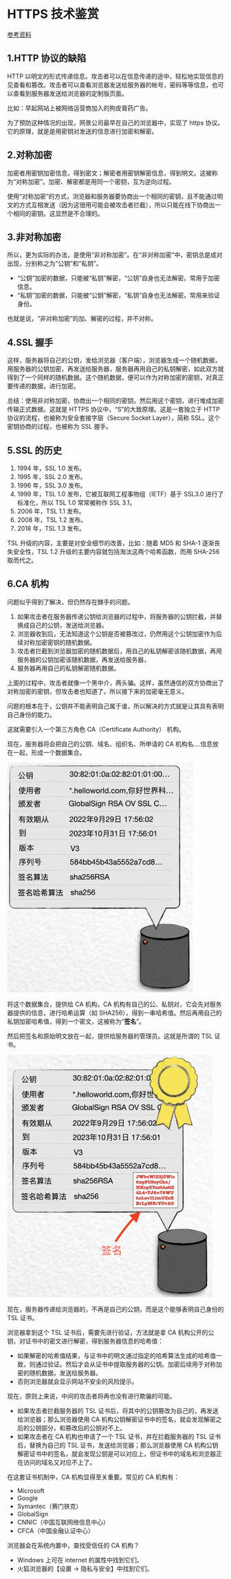# HTTPS 技术鉴赏

[参考资料](https://www.bilibili.com/video/BV1uY4y1D7Ng)

## 1.HTTP 协议的缺陷

HTTP 以明文的形式传递信息。攻击者可以在信息传递的途中，轻松地实现信息的见查看和篡改。攻击者可以查看浏览器发送给服务器的帐号，密码等等信息，也可以查看到服务器发送给浏览器的定制版页面。

比如：早起网站上被网络运营商加入的狗皮膏药广告。

为了预防这种情况的出现，网景公司最早在自己的浏览器中，实现了 https 协议。它的原理，就是是用密钥对发送的信息进行加密和解密。

## 2.对称加密

加密者用密钥加密信息，得到密文；解密者用密钥解密信息，得到明文。这被称为“对称加密”。加密、解密都是用同一个密钥，互为逆向过程。

使用“对称加密”的方式，浏览器和服务器要协商出一个相同的密钥，且不能通过明文的方式互相发送（因为这很用可能会被攻击者拦截），所以只能在线下协商出一个相同的密钥。这显然是不合理的。

## 3.非对称加密

所以，更为实际的办法，是使用“非对称加密”。在“非对称加密”中，密钥总是成对出现，分别称之为“公钥”和“私钥”。

- “公钥”加密的数据，只能被“私钥”解密，“公钥”自身也无法解密。常用于加密信息。
- “私钥”加密的数据，只能被“公钥”解密，“私钥”自身也无法解密。常用来验证身份。

也就是说，“非对称加密”的加、解密的过程，并不对称。

## 4.SSL 握手

这样，服务器将自己的公钥，发给浏览器（客户端），浏览器生成一个随机数据，用服务器的公钥加密，再发送给服务器，服务器再用自己的私钥解密，如此双方就得到了一个同样的随机数据。这个随机数据，便可以作为对称加密的密钥，对真正要传递的数据，进行加密。

总结：使用非对称加密，协商出一个相同的密钥，然后用这个密钥，进行堆成加密传输正式数据。这就是 HTTPS 协议中，“S”的大致原理。这是一套独立于 HTTP 协议的流程，也被称为安全套接字层（Secure Socket Layer），简称 SSL。这个密钥协商的过程，也被称为 SSL 握手。

## 5.SSL 的历史

1. 1994 年，SSL 1.0 发布。
2. 1995 年，SSL 2.0 发布。
3. 1996 年，SSL 3.0 发布。
4. 1999 年，TSL 1.0 发布，它被互联网工程事物组（IETF）基于 SSL3.0 进行了标准化，所以 TSL 1.0 常常被称作 SSL 3.1，
5. 2006 年，TSL 1.1 发布。
6. 2008 年，TSL 1.2 发布。
7. 2018 年，TSL 1.3 发布。

TSL 升级的内容，主要是对安全细节的改善，比如：随着 MD5 和 SHA-1 逐渐丧失安全性，TSL 1.2 升级的主要内容就包括淘汰这两个哈希函数，而用 SHA-256 取而代之。

## 6.CA 机构

问题似乎得到了解决，但仍然存在棘手的问题。

1. 如果攻击者在服务器传递公钥给浏览器的过程中，将服务器的公钥拦截，并替换成自己的公钥，发送给浏览器。
2. 浏览器收到后，无法知道这个公钥是否被篡改过，仍然用这个公钥加密作为后续对称加密密钥的随机数据。
3. 攻击者拦截到浏览器加密的随机数据后，用自己的私钥解密该随机数据，再用服务器的公钥加密该随机数据，再发送给服务器，
4. 服务器再用自己的私钥解密随机数据。

上面的过程中，攻击者就像一个黑中介，两头骗。这样，虽然通信的双方协商出了对称加密的密钥，但攻击者也知道了。所以接下来的加密毫无意义。

问题的根本在于，公钥并不能表明自己属于谁，所以解决的方式就是让其具有表明自己身份的能力。

这就需要引入一个第三方角色 CA（Certificate Authority） 机构。

现在，服务器将会把自己的公钥、域名、组织名、所申请的 CA 机构名....信息放在一起，形成一个数据集合。

![服务器申请CA签名的信息](NodeAssets/服务器申请CA签名的信息.png)

将这个数据集合，提供给 CA 机构，CA 机构有自己的公、私钥对，它会先对服务器提供的信息，进行哈希运算（如 SHA256），得到一串哈希值。然后再用自己的私钥加密哈希值，得到一个密文，这被称为“**签名**”。

然后把签名和原始明文放在一起，提供给服务器的管理员。这就是所谓的 TSL 证书。

![TSL证书](NodeAssets/TSL证书.png)

现在，服务器传递给浏览器的，不再是自己的公钥，而是这个能够表明自己身份的 TSL 证书。

浏览器拿到这个 TSL 证书后，需要先进行验证，方法就是拿 CA 机构公开的公钥，对证书中的密文进行解密，得到服务器信息的哈希值：

- 如果解密的哈希值结果，与证书中的明文通过指定的哈希算法生成的哈希值一致，则通过验证。然后才会从证书中提取服务器的公钥。加密后续用于对称加密的随机数据，发送给服务器。
- 否则浏览器就会显示网站不安全的风险提示。

现在，原则上来说，中间的攻击者将再也没有进行欺骗的可能。

- 如果攻击者拦截服务器的 TSL 证书后，将其中的公钥篡改为自己的，再发送给浏览器；那么浏览器使用 CA 机构公钥解密证书中的签名，就会发现解密之后的公钥部分，和篡改后的公钥对不上。
- 如果攻击者在 CA 机构也申请了一个 TSL 证书，并在拦截服务器的 TSL 证书后，替换为自己的 TSL 证书，发送给浏览器；那么浏览器使用 CA 机构公钥解密证书中的签名，就会发现公钥是可以对应上，但证书中的域名和浏览器正在访问的域名又对应不上了。

在这套证书机制中，CA 机构显得至关重要。常见的 CA 机构有：

- Microsoft
- Google
- Symantec（赛门铁克）
- GlobalSign
- CNNIC（中国互联网络信息中心）
- CFCA（中国金融认证中心）

浏览器会在系统内置中，查找受信任的 CA 机构？

- Windows 上可在 internet 的属性中找到它们。
- 火狐浏览器的【设置 -> 隐私与安全】中找到它们。
